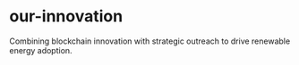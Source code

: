 # our-innovation
Combining blockchain innovation with strategic outreach to drive renewable energy adoption.
